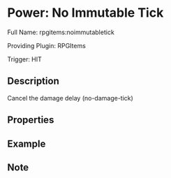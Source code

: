 # Power: No Immutable Tick

Full Name: rpgitems:noimmutabletick

Providing Plugin: RPGItems

Trigger: HIT

<!-- beginCustomHeader -->
<!-- endCustomHeader -->

## Description

Cancel the damage delay (no-damage-tick)
<!-- beginCustomDescription -->
<!-- endCustomDescription -->

## Properties


<!-- beginCustomProperties -->
<!-- endCustomProperties -->

## Example

<!-- beginCustomExample -->
<!-- endCustomExample -->

## Note

<!-- beginCustomNote -->
<!-- endCustomNote -->